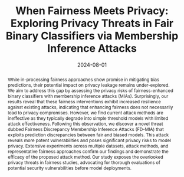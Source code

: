 ---
title: "When Fairness Meets Privacy: Exploring Privacy Threats in Fair Binary Classifiers via Membership Inference Attacks"
date: 2024-08-01
# Schedule page publish date (NOT publication's date).
publishDate: 2024-08-01
authors: ["Huan Tian", "Guangsheng Zhang", "Bo Liu", "Tianqing Zhu", "Ming Ding", "Wanlei Zhou"]

# Publication type.
# Legend: 0 = Uncategorized; 1 = Conference paper; 2 = Journal article;
# 3 = Preprint / Working Paper; 4 = Report; 5 = Book; 6 = Book section;
# 7 = Thesis; 8 = Patent
publication_types: [1]

abstract: "While in-processing fairness approaches show promise in mitigating bias predictions, their potential impact on privacy leakage remains under-explored. We aim to address this gap by assessing the privacy risks of fairness-enhanced binary classifiers with membership inference attacks (MIAs). Surprisingly, our results reveal that these fairness interventions exhibit increased resilience against existing attacks, indicating that enhancing fairness does not necessarily lead to privacy compromises. However, we find current attack methods are ineffective as they typically degrade into simple threshold models with limited attack effectiveness. Following this observation, we discover a novel threat dubbed Fairness Discrepancy Membership Inference Attacks (FD-MIA) that exploits prediction discrepancies between fair and biased models. This attack reveals more potent vulnerabilities and poses significant privacy risks to model privacy. Extensive experiments across multiple datasets, attack methods, and representative fairness approaches confirm our findings and demonstrate the efficacy of the proposed attack method. Our study exposes the overlooked privacy threats in fairness studies, advocating for thorough evaluations of potential security vulnerabilities before model deployments."
# Summary. An optional shortened abstract.
summary: ""

featured: true
publication: "*Proceedings of the Thirty-Third International Joint Conference on Artificial Intelligence, {IJCAI-24}*"
publication_short: "IJCAI"
tags: ["Fairness", "Privacy", "Membership Inference Attacks"]
doi: "10.24963/ijcai.2024/57"
url_pdf: https://www.ijcai.org/proceedings/2024/0057.pdf

# Featured image
# To use, add an image named `featured.jpg/png` to your page's folder. 
# Focal points: Smart, Center, TopLeft, Top, TopRight, Left, Right, BottomLeft, Bottom, BottomRight.
image:
  caption: ""
  focal_point: ""
  preview_only: false
---